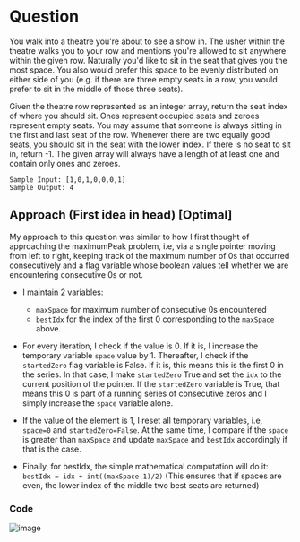 # Question 

You walk into a theatre you're about to see a show in. The usher within the theatre walks you to your row and mentions you're allowed to sit anywhere within the given row. Naturally you'd like to sit in the seat that gives you the most space. You also would prefer this space to be evenly distributed on either side of you (e.g. if there are three empty seats in a row, you would prefer to sit in the middle of those three seats).

Given the theatre row represented as an integer array, return the seat index of where you should sit. Ones represent occupied seats and zeroes represent empty seats. You may assume that someone is always sitting in the first and last seat of the row. Whenever there are two equally good seats, you should sit in the seat with the lower index. If there is no seat to sit in, return -1. The given array will always have a length of at least one and contain only ones and zeroes.

```
Sample Input: [1,0,1,0,0,0,1]
Sample Output: 4 
```

## Approach (First idea in head) [Optimal]

My approach to this question was similar to how I first thought of approaching the maximumPeak problem, i.e, via a single pointer moving from left to right, keeping track of the maximum number of 0s that occurred consecutively and a flag variable whose boolean values tell whether we are encountering consecutive 0s or not.  

- I maintain 2 variables:
  - `maxSpace` for maximum number of consecutive 0s encountered
  - `bestIdx` for the index of the first 0 corresponding to the `maxSpace` above.

- For every iteration, I check if the value is 0. If it is, I increase the temporary variable `space` value by 1. Thereafter, I check if the `startedZero` flag variable is False. If it is, this means this is the first 0 in the series. In that case, I make `startedZero` True and set the `idx` to the current position of the pointer. If the `startedZero` variable is True, that means this 0 is part of a running series of consecutive zeros and I simply increase the `space` variable alone.

- If the value of the element is 1, I reset all temporary variables, i.e,  `space=0` and `startedZero=False`. At the same time, I compare if the `space` is greater than `maxSpace` and update  `maxSpace` and `bestIdx` accordingly if that is the case.
- Finally, for bestIdx, the simple mathematical computation will do it: `bestIdx = idx + int((maxSpace-1)/2)` (This ensures that if spaces are even, the lower index of the middle two best seats are returned)

### Code 

![image](https://github.com/ChaosAdmStudent/dsa-qs/assets/53689018/de125d68-3b28-4e8f-9d31-12d0d7588c8b) 



